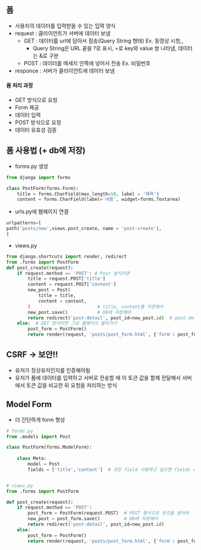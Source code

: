 ## 폼
* 사용자의 데이터를 입력받을 수 있는 입력 양식
* request : 클라이언트가 서버에 데이터 보냄
    * GET : 데이터를 url에 담아서 점송(Query String 형태) Ex. 동영상 시청,,
        * Query String은 URL 끝을 ?로 표시, =로 key와 value 쌍 나타냄, 데이터는 &로 구분
    * POST : 데이터를 메세지 안쪽에 넣어서 전송 Ex. 비밀번호
* responce : 서버가 클라이언트에 데이터 보냄

#### 폼 처리 과정
* GET 방식으로 요청
* Form 제공
* 데이터 입력
* POST 방식으로 요청
* 데이터 유효성 검증


## 폼 사용법 (+ db에 저장)
* forms.py 생성
```python
from django import forms

class PostForm(forms.Form):
    title = forms.CharField(max_length=50, label = '제목')
    content = forms.CharField(label='내용', widget=forms.Textarea)
```
* urls.py에 웹페이지 연결
```python
urlpatterns=[
path('posts/new',views.post_create, name = 'post-create'),
]
```
* views.py
```python
from django.shortcuts import render, redirect
from .forms import PostForm
def post_create(request):
    if request.method == 'POST': # Post 방식이면
        title = request.POST['title']  
        content = request.POST['content']
        new_post = Post(
            title = title,
            content = content,
        )                         # title, content를 저장해서
        new_post.save()           # DB에 저장해라
        return redirect('post-detail', post_id=new_post.id)  # post-detail 웹사이트로 들어가라
    else:  # GET 방식이면 그냥 홈페이지 들어가기
        post_form = PostForm()
        return render(request, 'posts/post_form.html', {'form': post_form})
```

## CSRF  -> 보안!!
* 유저가 정상유저인지를 인증해야됨
* 유저가 폼에 데이터를 입력하고 서버로 전송할 때 이 토큰 값을 함께 전달해서 서버에서 토큰 값을 비교한 뒤 요청을 처리하는 방식



## Model Form 
* 더 간단하게 form 형성
```python
# forms.py
from .models import Post

class PostForm(forms.ModelForm):
    
    class Meta:
        model = Post
        fields = ['title','content']  # 모든 field 사용하고 싶으면 fields = '__all__'


# views.py
from .forms import PostForm

def post_create(request):
    if request.method == 'POST':
        post_form = PostForm(request.POST)  # POST 형식으로 된것을 받아라
        new_post = post_form.save()         # DB에 저장해라
        return redirect('post-detail', post_id=new_post.id)
    else:
        post_form = PostForm()
        return render(request, 'posts/post_form.html', {'form': post_form})
```

